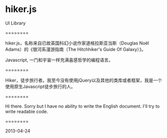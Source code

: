 hiker.js
========

UI Library

========

hiker.js，名称来自已故英国科幻小说作家道格拉斯亚当斯（Douglas Noël Adams）的《银河系漫游指南（The Hitchhiker's Guide Of Galaxy）》。

Javascript, 一门和宇宙一样充满喜感哲学的编程语言。

========

Hiker，徒步旅行者。我至今没有使用jQuery以及其他的类库或者框架，我是一个使用原生Javascript徒步旅行的人。

========

Hi there. Sorry but I have no ability to write the English document. I'll try to write readable code.

========

2013-04-24
